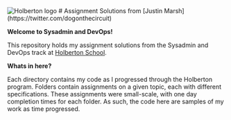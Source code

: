 <img src="https://www.holbertonschool.com/assets/holberton-logo-1cc451260ca3cd297def53f2250a9794810667c7ca7b5fa5879a569a457bf16f.png" alt="Holberton logo">
# Assignment Solutions from [Justin Marsh](https://twitter.com/dogonthecircuit)

**Welcome to Sysadmin and DevOps!**

This repository holds my assignment solutions from the Sysadmin and DevOps 
track at [Holberton School](https://www.holbertonschool.com).

**Whats in here?**

Each directory contains my code as I progressed through the Holberton program. 
Folders contain assignments on a given topic, each with different specifications. 
These assignments were small-scale, with one day completion times for each folder. 
As such, the code here are samples of my work as time progressed.

